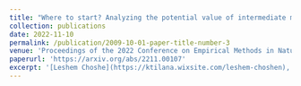 ```yaml
---
title: "Where to start? Analyzing the potential value of intermediate models"
collection: publications
date: 2022-11-10
permalink: /publication/2009-10-01-paper-title-number-3
venue: 'Proceedings of the 2022 Conference on Empirical Methods in Natural Language Processing'
paperurl: 'https://arxiv.org/abs/2211.00107'
excerpt: '[Leshem Choshe](https://ktilana.wixsite.com/leshem-choshen), Elad Venezian, Shachar Don-Yehiya, Noam Slonim, and Yoav Katz.'
---
```

